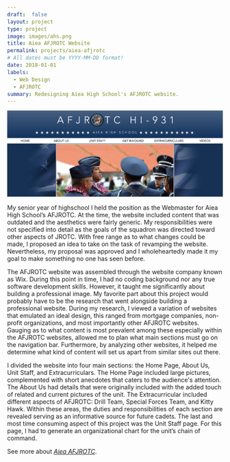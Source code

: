 ```yaml
---
draft:  false
layout: project
type: project
image: images/ahs.png
title: Aiea AFJROTC Website
permalink: projects/aiea-afjrotc
# All dates must be YYYY-MM-DD format!
date: 2018-01-01
labels:
  - Web Design
  - AFJROTC
summary: Redesigning Aiea High School's AFJROTC website.
---
```


 <img class="ui image" src="../images/afjrotc.png">

My senior year of highschool I held the position as the Webmaster for Aiea High School’s AFJROTC. At the time, the website included content that was outdated and the aesthetics were fairly generic. My responsibilities were not specified into detail as the goals of the squadron was directed toward other aspects of JROTC. With free range as to what changes could be made, I proposed an idea to take on the task of revamping the website. Nevertheless, my proposal was approved and I wholeheartedly made it my goal to make something no one has seen before.

The AFJROTC website was assembled through the website company known as Wix. During this point in time, I had no coding background nor any true software development skills. However, it taught me significantly about building a professional image. My favorite part about this project would probably have to be the research that went alongside building a professional website. During my research, I viewed a variation of websites that emulated an ideal design, this ranged from mortgage companies, non-profit organizations, and most importantly other AFJROTC websites. Gauging as to what content is most prevalent among these especially within the AFJROTC websites, allowed me to plan what main sections must go on the navigation bar. Furthermore, by analyzing other websites, it helped me determine what kind of content will set us apart from similar sites out there.

I divided the website into four main sections: the Home Page, About Us, Unit Staff, and Extracurriculars. The Home Page included large pictures, complemented with short anecdotes that caters to the audience's attention. The About Us had details that were originally included with the added touch of related and current pictures of the unit. The Extracurricular included different aspects of AFJROTC: Drill Team, Special Forces Team, and Kitty Hawk. Within these areas, the duties and responsibilities of each section are revealed serving as an informative source for future cadets. The last and most time consuming aspect of this project was the Unit Staff page. For this page, I had to generate an organizational chart for the unit’s chain of command.

See more about [_Aiea AFJROTC_](https://www.aieaafjrotc.com/copy-of-about-us).
